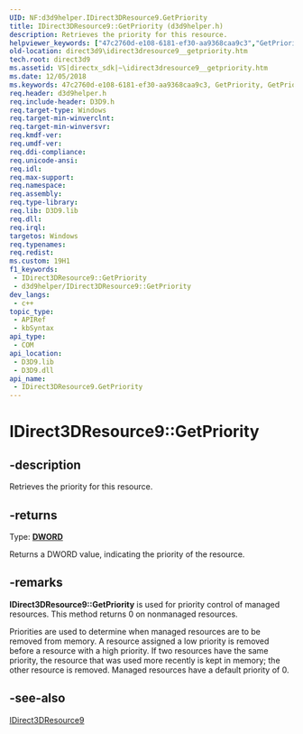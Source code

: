 ```yaml
---
UID: NF:d3d9helper.IDirect3DResource9.GetPriority
title: IDirect3DResource9::GetPriority (d3d9helper.h)
description: Retrieves the priority for this resource.
helpviewer_keywords: ["47c2760d-e108-6181-ef30-aa9368caa9c3","GetPriority","GetPriority method [Direct3D 9]","GetPriority method [Direct3D 9]","IDirect3DResource9 interface","IDirect3DResource9 interface [Direct3D 9]","GetPriority method","IDirect3DResource9.GetPriority","IDirect3DResource9::GetPriority","d3d9helper/IDirect3DResource9::GetPriority","direct3d9.idirect3dresource9__getpriority"]
old-location: direct3d9\idirect3dresource9__getpriority.htm
tech.root: direct3d9
ms.assetid: VS|directx_sdk|~\idirect3dresource9__getpriority.htm
ms.date: 12/05/2018
ms.keywords: 47c2760d-e108-6181-ef30-aa9368caa9c3, GetPriority, GetPriority method [Direct3D 9], GetPriority method [Direct3D 9],IDirect3DResource9 interface, IDirect3DResource9 interface [Direct3D 9],GetPriority method, IDirect3DResource9.GetPriority, IDirect3DResource9::GetPriority, d3d9helper/IDirect3DResource9::GetPriority, direct3d9.idirect3dresource9__getpriority
req.header: d3d9helper.h
req.include-header: D3D9.h
req.target-type: Windows
req.target-min-winverclnt: 
req.target-min-winversvr: 
req.kmdf-ver: 
req.umdf-ver: 
req.ddi-compliance: 
req.unicode-ansi: 
req.idl: 
req.max-support: 
req.namespace: 
req.assembly: 
req.type-library: 
req.lib: D3D9.lib
req.dll: 
req.irql: 
targetos: Windows
req.typenames: 
req.redist: 
ms.custom: 19H1
f1_keywords:
 - IDirect3DResource9::GetPriority
 - d3d9helper/IDirect3DResource9::GetPriority
dev_langs:
 - c++
topic_type:
 - APIRef
 - kbSyntax
api_type:
 - COM
api_location:
 - D3D9.lib
 - D3D9.dll
api_name:
 - IDirect3DResource9.GetPriority
---
```


# IDirect3DResource9::GetPriority


## -description

Retrieves the priority for this resource.



## -returns

Type: <b><a href="/windows/desktop/WinProg/windows-data-types">DWORD</a></b>

Returns a DWORD value, indicating the priority of the resource.

## -remarks

<b>IDirect3DResource9::GetPriority</b> is used for priority control of managed resources. This method returns 0 on nonmanaged resources.

Priorities are used to determine when managed resources are to be removed from memory. A resource assigned a low priority is removed before a resource with a high priority. If two resources have the same priority, the resource that was used more recently is kept in memory; the other resource is removed. Managed resources have a default priority of 0.

## -see-also

<a href="/windows/desktop/api/d3d9helper/nn-d3d9helper-idirect3dresource9">IDirect3DResource9</a>

